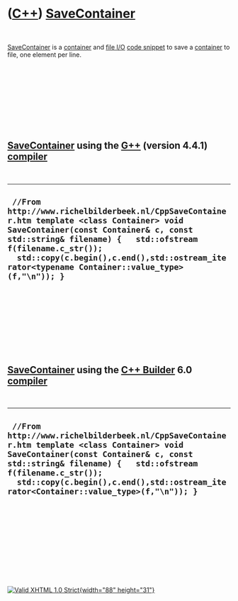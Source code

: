 



 

 

 

 

 

([C++](Cpp.htm)) [SaveContainer](CppSaveContainer.htm)
======================================================

 

[SaveContainer](CppSaveContainer.htm) is a [container](CppContainer.htm)
and [file I/O](CppFileIo.htm) [code snippet](CppCodeSnippets.htm) to
save a [container](CppContainer.htm) to file, one element per line.

 

 

 

 

 

[SaveContainer](CppSaveContainer.htm) using the [G++](CppGpp.htm) (version 4.4.1) [compiler](CppCompiler.htm)
-------------------------------------------------------------------------------------------------------------

 

  -----------------------------------------------------------------------------------------------------------------------------------------------------------------------------------------------------------------------------------------------------------------------------------------------------
  ` //From http://www.richelbilderbeek.nl/CppSaveContainer.htm template <class Container> void SaveContainer(const Container& c, const std::string& filename) {   std::ofstream f(filename.c_str());   std::copy(c.begin(),c.end(),std::ostream_iterator<typename Container::value_type>(f,"\n")); }`
  -----------------------------------------------------------------------------------------------------------------------------------------------------------------------------------------------------------------------------------------------------------------------------------------------------

 

 

 

 

 

[SaveContainer](CppSaveContainer.htm) using the [C++ Builder](CppBuilder.htm) 6.0 [compiler](CppCompiler.htm)
-------------------------------------------------------------------------------------------------------------

 

  --------------------------------------------------------------------------------------------------------------------------------------------------------------------------------------------------------------------------------------------------------------------------------------------
  ` //From http://www.richelbilderbeek.nl/CppSaveContainer.htm template <class Container> void SaveContainer(const Container& c, const std::string& filename) {   std::ofstream f(filename.c_str());   std::copy(c.begin(),c.end(),std::ostream_iterator<Container::value_type>(f,"\n")); }`
  --------------------------------------------------------------------------------------------------------------------------------------------------------------------------------------------------------------------------------------------------------------------------------------------

 

 

 

 

 





 

[![Valid XHTML 1.0 Strict](valid-xhtml10.png){width="88"
height="31"}](http://validator.w3.org/check?uri=referer)
